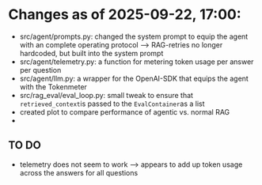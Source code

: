 # Changes as of 2025-09-22, 17:00:

- src/agent/prompts.py: changed the system prompt to equip the agent with an complete operating protocol --> RAG-retries no longer hardcoded, but built into the system prompt
- src/agent/telemetry.py: a function for metering token usage per answer per question
- src/agent/llm.py: a wrapper for the OpenAI-SDK that equips the agent with the Tokenmeter
- src/rag_eval/eval_loop.py: small tweak to ensure that `retrieved_context`is passed to the `EvalContainer`as a list
- created plot to compare performance of agentic vs. normal RAG
- 

## TO DO  
- telemetry does not seem to work --> appears to add up token usage across the answers for all questions
